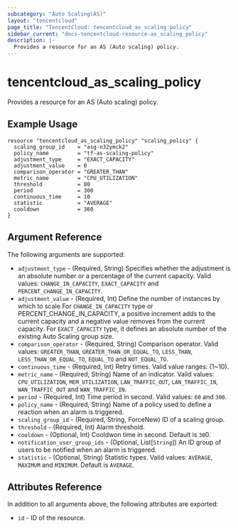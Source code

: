 ```yaml
---
subcategory: "Auto Scaling(AS)"
layout: "tencentcloud"
page_title: "TencentCloud: tencentcloud_as_scaling_policy"
sidebar_current: "docs-tencentcloud-resource-as_scaling_policy"
description: |-
  Provides a resource for an AS (Auto scaling) policy.
---
```


# tencentcloud_as_scaling_policy

Provides a resource for an AS (Auto scaling) policy.

## Example Usage

```hcl
resource "tencentcloud_as_scaling_policy" "scaling_policy" {
  scaling_group_id    = "asg-n32ymck2"
  policy_name         = "tf-as-scaling-policy"
  adjustment_type     = "EXACT_CAPACITY"
  adjustment_value    = 0
  comparison_operator = "GREATER_THAN"
  metric_name         = "CPU_UTILIZATION"
  threshold           = 80
  period              = 300
  continuous_time     = 10
  statistic           = "AVERAGE"
  cooldown            = 360
}
```

## Argument Reference

The following arguments are supported:

* `adjustment_type` - (Required, String) Specifies whether the adjustment is an absolute number or a percentage of the current capacity. Valid values: `CHANGE_IN_CAPACITY`, `EXACT_CAPACITY` and `PERCENT_CHANGE_IN_CAPACITY`.
* `adjustment_value` - (Required, Int) Define the number of instances by which to scale.For `CHANGE_IN_CAPACITY` type or PERCENT_CHANGE_IN_CAPACITY, a positive increment adds to the current capacity and a negative value removes from the current capacity. For `EXACT_CAPACITY` type, it defines an absolute number of the existing Auto Scaling group size.
* `comparison_operator` - (Required, String) Comparison operator. Valid values: `GREATER_THAN`, `GREATER_THAN_OR_EQUAL_TO`, `LESS_THAN`, `LESS_THAN_OR_EQUAL_TO`, `EQUAL_TO` and `NOT_EQUAL_TO`.
* `continuous_time` - (Required, Int) Retry times. Valid value ranges: (1~10).
* `metric_name` - (Required, String) Name of an indicator. Valid values: `CPU_UTILIZATION`, `MEM_UTILIZATION`, `LAN_TRAFFIC_OUT`, `LAN_TRAFFIC_IN`, `WAN_TRAFFIC_OUT` and `WAN_TRAFFIC_IN`.
* `period` - (Required, Int) Time period in second. Valid values: `60` and `300`.
* `policy_name` - (Required, String) Name of a policy used to define a reaction when an alarm is triggered.
* `scaling_group_id` - (Required, String, ForceNew) ID of a scaling group.
* `threshold` - (Required, Int) Alarm threshold.
* `cooldown` - (Optional, Int) Cooldwon time in second. Default is `30`0.
* `notification_user_group_ids` - (Optional, List[`String`]) An ID group of users to be notified when an alarm is triggered.
* `statistic` - (Optional, String) Statistic types. Valid values: `AVERAGE`, `MAXIMUM` and `MINIMUM`. Default is `AVERAGE`.

## Attributes Reference

In addition to all arguments above, the following attributes are exported:

* `id` - ID of the resource.



